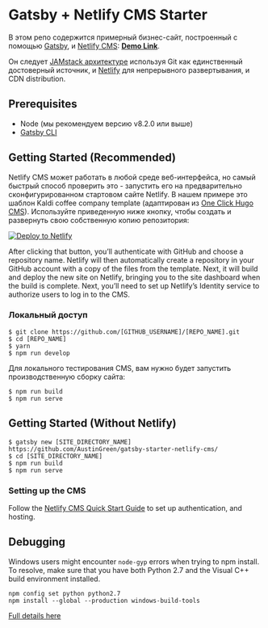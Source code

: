 # Gatsby + Netlify CMS Starter

В этом репо содержится примерный бизнес-сайт, построенный с помощью [Gatsby](https://www.gatsbyjs.org/), и [Netlify CMS](https://www.netlifycms.org): **[Demo Link](https://gatsby-netlify-cms.netlify.com/)**.

Он следует [JAMstack архитектуре](https://jamstack.org) используя Git как единственный достоверный источник, и [Netlify](https://www.netlify.com) для непрерывного развертывания, и CDN distribution.

## Prerequisites

- Node (мы рекомендуем версию v8.2.0 или выше)
- [Gatsby CLI](https://www.gatsbyjs.org/docs/)

## Getting Started (Recommended)

Netlify CMS может работать в любой среде веб-интерфейса, но самый быстрый способ проверить это - запустить его на предварительно сконфигурированном стартовом сайте Netlify. В нашем примере это шаблон Kaldi coffee company template (адаптирован из [One Click Hugo CMS](https://github.com/netlify-templates/one-click-hugo-cms)). Используйте приведенную ниже кнопку, чтобы создать и развернуть свою собственную копию репозитория:

<a href="https://app.netlify.com/start/deploy?repository=https://github.com/AustinGreen/gatsby-starter-netlify-cms&amp;stack=cms"><img src="https://www.netlify.com/img/deploy/button.svg" alt="Deploy to Netlify"></a>

After clicking that button, you’ll authenticate with GitHub and choose a repository name. Netlify will then automatically create a repository in your GitHub account with a copy of the files from the template. Next, it will build and deploy the new site on Netlify, bringing you to the site dashboard when the build is complete. Next, you’ll need to set up Netlify’s Identity service to authorize users to log in to the CMS.

### Локальный доступ
```
$ git clone https://github.com/[GITHUB_USERNAME]/[REPO_NAME].git
$ cd [REPO_NAME]
$ yarn
$ npm run develop
```
Для локального тестирования CMS, вам нужно будет запустить производственную сборку сайта:
```
$ npm run build
$ npm run serve
```

## Getting Started (Without Netlify)
```
$ gatsby new [SITE_DIRECTORY_NAME] https://github.com/AustinGreen/gatsby-starter-netlify-cms/
$ cd [SITE_DIRECTORY_NAME]
$ npm run build
$ npm run serve
```

### Setting up the CMS
Follow the [Netlify CMS Quick Start Guide](https://www.netlifycms.org/docs/quick-start/#authentication) to set up authentication, and hosting.

## Debugging
Windows users might encounter ```node-gyp``` errors when trying to npm install.
To resolve, make sure that you have both Python 2.7 and the Visual C++ build environment installed.
```
npm config set python python2.7
npm install --global --production windows-build-tools
```

[Full details here](https://www.npmjs.com/package/node-gyp 'NPM node-gyp page')
